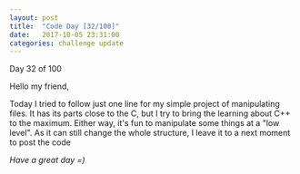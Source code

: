 ```yaml
---
layout: post
title:  "Code Day [32/100]"
date:   2017-10-05 23:31:00
categories: challenge update
---
```


Day 32 of 100

Hello my friend,

Today I tried to follow just one line for my simple project of manipulating files. It has its parts close to the C, but I try to bring the learning about C++ to the maximum. Either way, it's fun to manipulate some things at a "low level". As it can still change the whole structure, I leave it to a next moment to post the code

_Have a great day =)_